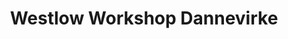 ---
title: "Westlow Workshop Dannevirke"
url: /dannevirke/westlow-workshop-dannevirke/
shop: Autowerkstatt
---